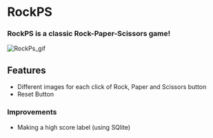 # RockPS
### RockPS is a classic Rock-Paper-Scissors game!


![RockPs_gif](https://user-images.githubusercontent.com/97940574/178485703-676461d5-ea5e-4a9a-9f1e-e5dae2b546bd.gif)

## Features
- Different images for each click of Rock, Paper and Scissors button
- Reset Button

### Improvements
- Making a high score label (using SQlite)
